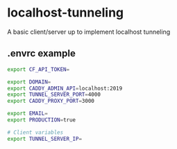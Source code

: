 # localhost-tunneling

A basic client/server up to implement localhost tunneling


## .envrc example

```bash
export CF_API_TOKEN=

export DOMAIN=
export CADDY_ADMIN_API=localhost:2019
export TUNNEL_SERVER_PORT=4000
export CADDY_PROXY_PORT=3000

export EMAIL=
export PRODUCTION=true

# Client variables
export TUNNEL_SERVER_IP=
```
